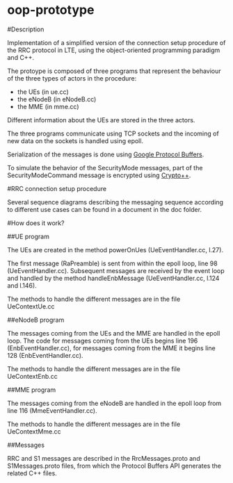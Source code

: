 oop-prototype
=============

#Description

Implementation of a simplified version of the connection setup procedure of the RRC protocol in LTE, using the object-oriented programming paradigm and C++.

The protoype is composed of three programs that represent the behaviour of the three types of actors in the procedure:

- the UEs (in ue.cc)
- the eNodeB (in eNodeB.cc)
- the MME (in mme.cc)

Different information about the UEs are stored in the three actors.

The three programs communicate using TCP sockets and the incoming of new data on the sockets is handled using epoll.

Serialization of the messages is done using [Google Protocol Buffers](https://developers.google.com/protocol-buffers/).

To simulate the behavior of the SecurityMode messages, part of the SecurityModeCommand message is encrypted using [Crypto++](http://cryptopp.com/).

#RRC connection setup procedure

Several sequence diagrams describing the messaging sequence according to different use cases can be found in a document in the doc folder.

#How does it work?

##UE program

The UEs are created in the method powerOnUes (UeEventHandler.cc, l.27).

The first message (RaPreamble) is sent from within the epoll loop, line 98 (UeEventHandler.cc).
Subsequent messages are received by the event loop and handled by the method handleEnbMessage (UeEventHandler.cc, l.124 and l.146).

The methods to handle the different messages are in the file UeContextUe.cc

##eNodeB program

The messages coming from the UEs and the MME are handled in the epoll loop. The code for messages coming from the UEs begins line 196 (EnbEventHandler.cc), for messages coming from the MME it begins line 128 (EnbEventHandler.cc).

The methods to handle the different messages are in the file UeContextEnb.cc

##MME program

The messages coming from the eNodeB are handled in the epoll loop from line 116 (MmeEventHandler.cc).

The methods to handle the different messages are in the file UeContextMme.cc

##Messages

RRC and S1 messages are described in the RrcMessages.proto and S1Messages.proto files, from which the Protocol Buffers API generates the related C++ files.

